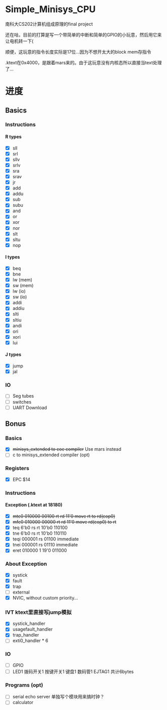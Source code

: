 # Simple_Minisys_CPU

南科大CS202计算机组成原理的final project

还在咕，目前的打算是写一个带简单的中断和简单的GPIO的小玩意，然后用它来让电机转一下(

顺便，这玩意的指令长度实际是17位...因为不想开太大的block mem存指令

.ktext在0x4000，是跟着mars来的。由于这玩意没有内核态所以直接当text处理了...

# 进度
## Basics
### Instructions
#### R types
- [x] sll
- [x] srl
- [x] sllv
- [x] srlv
- [x] sra
- [x] srav
- [x] jr
- [x] add
- [x] addu
- [x] sub
- [x] subu
- [x] and
- [x] or
- [x] xor
- [x] nor
- [x] slt
- [x] sltu
- [x] nop

#### I types
- [x] beq
- [x] bne
- [x] lw (mem)
- [x] sw (mem)
- [x] lw (io)
- [x] sw (io)
- [x] addi
- [x] addiu
- [x] slti
- [x] sltiu
- [x] andi
- [x] ori
- [x] xori
- [x] lui

#### J types
- [x] jump
- [x] jal

### IO
- [ ] Seg tubes
- [ ] switches
- [ ] UART Download
  
## Bonus

### Basics
- [x] ~~minisys_extended to coe compiler~~ Use mars instead
- [ ] c to minisys_extended compiler (opt)

### Registers
- [x] EPC $14

### Instructions

#### Exception (.ktext at 18180)
- [x] ~~mtc0 010000 00100 rt rd 11'0 move rt to rd(cop0)~~
- [x] ~~mfc0 010000 00000 rt rd 11'0 move rd(cop0) to rt~~
- [x] teq 6'b0 rs rt 10'b0 110100
- [x] tne 6'b0 rs rt 10'b0 110110
- [x] teqi 000001 rs 01100 immediate
- [x] tnei 000001 rs 01110 immediate
- [x] eret 010000 1 19'0 011000

### About Exception
- [x] systick
- [x] fault
- [x] trap
- [ ] external
- [x] NVIC, without custom priority...

### IVT ktext里直接写jump模拟
- [x] systick_handler
- [x] usagefault_handler
- [x] trap_handler
- [ ] exti0_handler * 6

### IO
- [ ] GPIO
- [ ] LED1 拨码开关1 按键开关1 键盘1 数码管1 EJTAG1 共计6bytes

### Programs (opt)
- [ ] serial echo server 单独写个模块用来搞时钟？
- [ ] calculator
